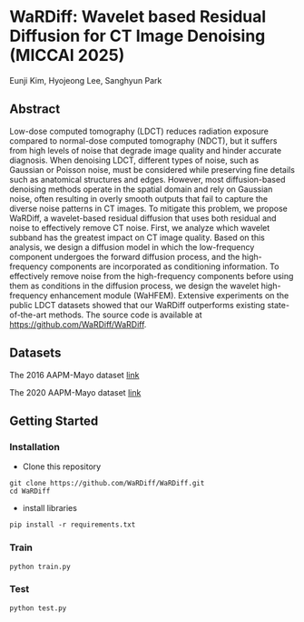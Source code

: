 # WaRDiff: Wavelet based Residual Diffusion for CT Image Denoising (MICCAI 2025)

Eunji Kim, Hyojeong Lee, Sanghyun Park

## Abstract
Low-dose computed tomography (LDCT) reduces radiation exposure compared to normal-dose computed tomography (NDCT), but it suffers from high levels of noise that degrade image quality and hinder accurate diagnosis. When denoising LDCT, different types of noise, such as Gaussian or Poisson noise, must be considered while preserving fine details such as anatomical structures and edges. However, most diffusion-based denoising methods operate in the spatial domain and rely on Gaussian noise, often resulting in overly smooth outputs that fail to capture the diverse noise patterns in CT images. To mitigate this problem, we propose WaRDiff, a wavelet-based residual diffusion that uses both residual and noise to effectively remove CT noise. First, we analyze which wavelet subband has the greatest impact on CT image quality. Based on this analysis, we design a diffusion model in which the low-frequency component undergoes the forward diffusion process, and the high-frequency components are incorporated as conditioning information. To effectively remove noise from the high-frequency components before using them as conditions in the diffusion process, we design the wavelet high-frequency enhancement module (WaHFEM). Extensive experiments on the public LDCT datasets showed that our WaRDiff outperforms existing state-of-the-art methods. The source code is available at https://github.com/WaRDiff/WaRDiff.


## Datasets

The 2016 AAPM-Mayo dataset [link](https://ctcicblog.mayo.edu/2016-low-dose-ct-grand-challenge/)

The 2020 AAPM-Mayo dataset [link](https://www.cancerimagingarchive.net/collection/ldct-and-projection-data/)


## Getting Started

### Installation

* Clone this repository
```
git clone https://github.com/WaRDiff/WaRDiff.git
cd WaRDiff
```

* install libraries
```
pip install -r requirements.txt
```

### Train
```
python train.py
```

### Test
```
python test.py
```
